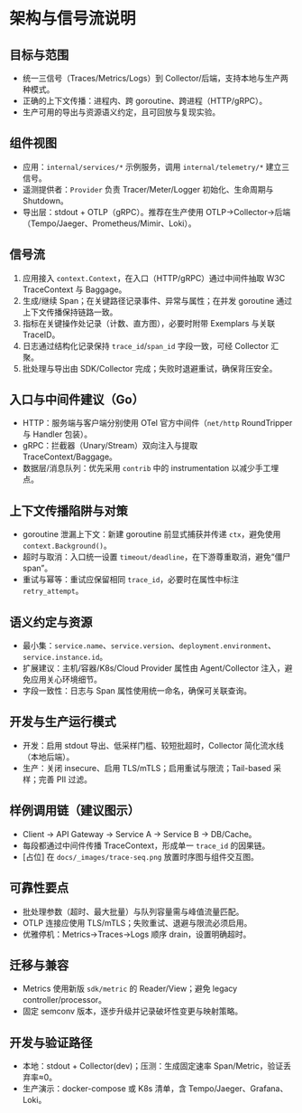 # 架构与信号流说明

## 目标与范围

- 统一三信号（Traces/Metrics/Logs）到 Collector/后端，支持本地与生产两种模式。
- 正确的上下文传播：进程内、跨 goroutine、跨进程（HTTP/gRPC）。
- 生产可用的导出与资源语义约定，且可回放与复现实验。

## 组件视图

- 应用：`internal/services/*` 示例服务，调用 `internal/telemetry/*` 建立三信号。
- 遥测提供者：`Provider` 负责 Tracer/Meter/Logger 初始化、生命周期与 Shutdown。
- 导出层：stdout + OTLP（gRPC）。推荐在生产使用 OTLP→Collector→后端（Tempo/Jaeger、Prometheus/Mimir、Loki）。

## 信号流

1. 应用接入 `context.Context`，在入口（HTTP/gRPC）通过中间件抽取 W3C TraceContext 与 Baggage。
2. 生成/继续 Span；在关键路径记录事件、异常与属性；在并发 goroutine 通过上下文传播保持链路一致。
3. 指标在关键操作处记录（计数、直方图），必要时附带 Exemplars 与关联 TraceID。
4. 日志通过结构化记录保持 `trace_id`/`span_id` 字段一致，可经 Collector 汇聚。
5. 批处理与导出由 SDK/Collector 完成；失败时退避重试，确保背压安全。

## 入口与中间件建议（Go）

- HTTP：服务端与客户端分别使用 OTel 官方中间件（`net/http` RoundTripper 与 Handler 包装）。
- gRPC：拦截器（Unary/Stream）双向注入与提取 TraceContext/Baggage。
- 数据层/消息队列：优先采用 `contrib` 中的 instrumentation 以减少手工埋点。

## 上下文传播陷阱与对策

- goroutine 泄漏上下文：新建 goroutine 前显式捕获并传递 `ctx`，避免使用 `context.Background()`。
- 超时与取消：入口统一设置 `timeout/deadline`，在下游尊重取消，避免“僵尸 span”。
- 重试与幂等：重试应保留相同 `trace_id`，必要时在属性中标注 `retry_attempt`。

## 语义约定与资源

- 最小集：`service.name`、`service.version`、`deployment.environment`、`service.instance.id`。
- 扩展建议：主机/容器/K8s/Cloud Provider 属性由 Agent/Collector 注入，避免应用关心环境细节。
- 字段一致性：日志与 Span 属性使用统一命名，确保可关联查询。

## 开发与生产运行模式

- 开发：启用 stdout 导出、低采样门槛、较短批超时，Collector 简化流水线（本地后端）。
- 生产：关闭 insecure、启用 TLS/mTLS；启用重试与限流；Tail-based 采样；完善 PII 过滤。

## 样例调用链（建议图示）

- Client → API Gateway → Service A → Service B → DB/Cache。
- 每段都通过中间件传播 TraceContext，形成单一 `trace_id` 的因果链。
- [占位] 在 `docs/_images/trace-seq.png` 放置时序图与组件交互图。

## 可靠性要点

- 批处理参数（超时、最大批量）与队列容量需与峰值流量匹配。
- OTLP 连接应使用 TLS/mTLS；失败重试、退避与限流必须启用。
- 优雅停机：Metrics→Traces→Logs 顺序 drain，设置明确超时。

## 迁移与兼容

- Metrics 使用新版 `sdk/metric` 的 Reader/View；避免 legacy controller/processor。
- 固定 semconv 版本，逐步升级并记录破坏性变更与映射策略。

## 开发与验证路径

- 本地：stdout + Collector(dev)；压测：生成固定速率 Span/Metric，验证丢弃率≈0。
- 生产演示：docker-compose 或 K8s 清单，含 Tempo/Jaeger、Grafana、Loki。
